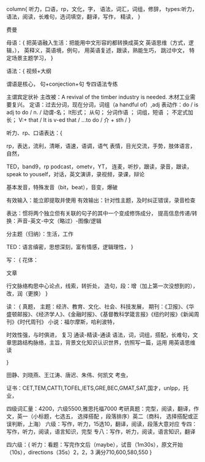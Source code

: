 
column{
听力，口语，rp，文化，字，
语法，词汇，词组，修辞，
types:听力，语法，阅读，长难句，选词填空，翻译，写作，
精读，
}


费曼


母语：{
把英语融入生活：把能用中文形容的都转换成英文
英语思维（方式，逻辑，），
英释义，英语境，例句，
用英语复述，跟读，熟能生巧，
跳过中文，
特定场景主题学习，
}

语法：{
视频+大纲

谓语是核心，
句+conjection+句
专四语法专练

主谓宾定状补
主改被：A revival of the timber industry is needed. 木材工业需要复兴。
定语：过去分词，现在分词，词组（a handful of）,adj
表动作：do / is adj to do / n. /
动谓-名； It形式； 从句； 分词作语 ； 词组，短语 ； 不定式加长； 
V:+ that /  It is v-ed that / ...to do / 介 + sth / 
}


听力、rp、口语表达：{

rp，表达，流利，清晰，语速，语调，语气
表情，目光交流，手势，肢体语言，自然，

TED，band9，rp podcast，ometv，YT，
连麦，听抄，跟读，录音，跟读，speak to youself，对话，英文演讲，录视频，录课，辩论

基本发音，特殊发音（bit，beat），音变，爆破

有效输入：能立即提取并使用
有效输出：针对性主题，及时纠正错误，录音检查

表达：惯将两个独立但有关联的句子的其中一个变成修饰成分，
提高信息传递/转换：声音-英文-中文（略过）-图像/逻辑

分主题（归纳）：生活，工作

TED：语言缜密，思想深刻，富有情感，逻辑理性，
}


写：
{
花体：

文章

行文脉络构思中心论点，线索，转折处，
造句，段：增（加上第一次没想到的），改，润（更换）
}

 
读：
{
真题，
主题：经济、教育、文化、社会、科技发展，
期刊：《卫报》、《华盛顿邮报》、《经济学人》、《金融时报》、《基督教科学箴言报》《纽约时报》《新闻周刊》《时代周刊》
小说：福尔摩斯，哈利波特，

时效性强，与时俱进，
复习
通读-精读-通读
语法，词，词组，搭配，长难句，文章思路结构脉络，主旨，背景文化知识认识世界，仿照写一篇，运用
用英语思维读

}
 

田静、刘晓燕、王江涛、唐迟、朱伟、何凯文
考虫，


证书：CET,TEM,CATTI,TOFEL,IETS,GRE,BEC,GMAT,SAT,国才，unlpp，托业，
 

四级词汇量：4200，六级5500,雅思托福7000
考研真题：完型，阅读，翻译，作文，英一（小标题，七选五， 选择搭配 ，段落排序）英二（商科， 选择搭配或正误判断，上海）
六级：写作，听力，15选10，翻译，阅读，段落大意对应
专四：写作，听力，阅读，语言知识，完型
专八：写作，听力，阅读，语言知识，翻译

四六级：{
听力：看题：写完作文后（maybe），试音（1m30s），原文开始（10s），directions（35s）2，2，3
满分710,600,580,550
}